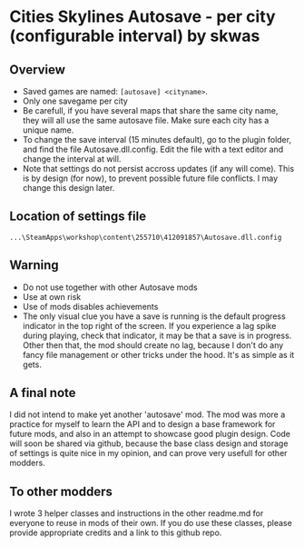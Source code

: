 # Cities Skylines Autosave - per city (configurable interval) by skwas

## Overview 

- Saved games are named: `[autosave] <cityname>`. 
- Only one savegame per city 
- Be carefull, if you have several maps that share the same city name, they will all use the same autosave file. Make sure each city has a unique name. 
- To change the save interval (15 minutes default), go to the plugin folder, and find the file Autosave.dll.config. Edit the file with a text editor and change the interval at will. 
- Note that settings do not persist accross updates (if any will come). This is by design (for now), to prevent possible future file conflicts. I may change this design later. 

## Location of settings file

`...\SteamApps\workshop\content\255710\412091857\Autosave.dll.config` 

## Warning
- Do not use together with other Autosave mods 
- Use at own risk 
- Use of mods disables achievements 
- The only visual clue you have a save is running is the default progress indicator in the top right of the screen. If you experience a lag spike during playing, check that indicator, it may be that a save is in progress. Other then that, the mod should create no lag, because I don't do any fancy file management or other tricks under the hood. It's as simple as it gets. 

## A final note
I did not intend to make yet another 'autosave' mod. The mod was more a practice for myself to learn the API and to design a base framework for future mods, and also in an attempt to showcase good plugin design. Code will soon be shared via github, because the base class design and storage of settings is quite nice in my opinion, and can prove very usefull for other modders.

## To other modders
I wrote 3 helper classes and instructions in the other readme.md for everyone to reuse in mods of their own. If you do use these classes, please provide appropriate credits and a link to this github repo.